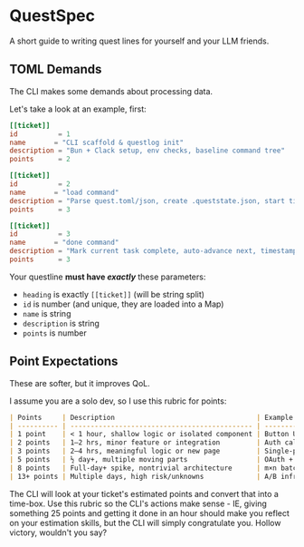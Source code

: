 # QuestSpec

A short guide to writing quest lines for yourself and your LLM friends.

## TOML Demands

The CLI makes some demands about processing data.

Let's take a look at an example, first:

```toml
[[ticket]]
id          = 1
name       = "CLI scaffold & questlog init"
description = "Bun + Clack setup, env checks, baseline command tree"
points      = 2

[[ticket]]
id          = 2
name       = "load command"
description = "Parse quest.toml/json, create .queststate.json, start timer"
points      = 3

[[ticket]]
id          = 3
name       = "done command"
description = "Mark current task complete, auto-advance next, timestamp"
points      = 3
```

Your questline **must have _exactly_** these parameters:

- `heading` is exactly `[[ticket]]` (will be string split)
- `id` is number (and unique, they are loaded into a Map)
- `name` is string
- `description` is string
- `points` is number

## Point Expectations

These are softer, but it improves QoL.

I assume you are a solo dev, so I use this rubric for points:

```md
| Points     | Description                                   | Example                                |
| ---------- | --------------------------------------------- | -------------------------------------- |
| 1 point    | < 1 hour, shallow logic or isolated component | Button UI, helper function, Zod schema |
| 2 points   | 1–2 hrs, minor feature or integration         | Auth callback handler, Stripe checkout |
| 3 points   | 2–4 hrs, meaningful logic or new page         | Single-product flow with LLM call      |
| 5 points   | ½ day+, multiple moving parts                 | OAuth + DB wiring, batch queuing       |
| 8 points   | Full-day+ spike, nontrivial architecture      | m×n batch worker + progress eventing   |
| 13+ points | Multiple days, high risk/unknowns             | A/B infra, analytics with time series  |
```

The CLI will look at your ticket's estimated points and convert that into a time-box.
Use this rubric so the CLI's actions make sense - IE, giving something 25 points and getting it done in an hour should make you reflect on your estimation skills,
but the CLI will simply congratulate you. Hollow victory, wouldn't you say?
